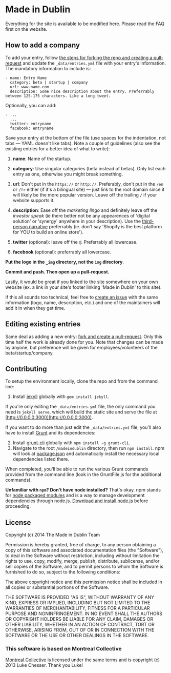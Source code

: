 # Made in Dublin

Everything for the site is available to be modified here. Please read the FAQ first on the website.


## How to add a company

To add your entry, follow [the steps for forking the repo and creating a pull-request][fork repo] and update the `_data/entries.yml` file with your entry's information. The mandatory information to include is:

```
- name: Entry Name
  category: beta | startup | company
  url: www.name.com
  description: Some nice description about the entry. Preferrably between 125-175 characters. Like a long tweet.
```

Optionally, you can add:

```
- ...
  ...
  twitter: entryname
  facebook: entryname
```

Save your entry at the bottom of the file (use spaces for the indentation, not tabs — YAML doesn't like tabs). Note a couple of guidelines (also see the existing entries for a better idea of what to write):

1. **name**: Name of the startup.

2. **category**: Use singular categories (beta instead of betas). Only list each entry as one, otherwise you might break something.

3. **url**: Don't put in the `https://` or `http://`. Preferably, don't put in the `/en` or `/fr` either (if it's a bilingual site) — just link to the root domain since it will likely be the more popular version. Leave off the trailing `/` if your website supports it.

4. **description**: Ease off the *marketing lingo* and definitely leave off the *investor speak* (ie there better not be any appearences of 'digital solution' or 'synergy' anywhere in your description). Use the [third-person narrative](http://en.wikipedia.org/wiki/Third_person) preferrably (ie. don't say 'Shopify is the best platform for YOU to build an online store').

5. **twitter** (optional): leave off the `@`. Preferrably all lowercase.

6. **facebook** (optional): preferrably all lowercase.

**Put the logo in the `_img` directory, not the `img` directory**.

**Commit and push. Then open up a pull-request.**

Lastly, it would be great if you linked to the site somewhere on your own website (ex. a link in your site's footer linking 'Made in Dublin' to this site).

If this all sounds too technical, feel free to [create an issue][create an issue] with the same information (logo, name, description, etc.) and one of the maintainers will add it in when they get time.

## Editing existing entries

Same deal as adding a new entry: [fork and create a pull-request][fork repo]. Only this time half the work is already done for you. Note that changes can be made by anyone, but preference will be given for employees/volunteers of the beta/startup/company.

## Contributing

To setup the environment locally, clone the repo and from the command line:

1. Install [jekyll](https://github.com/jekyll/jekyll) globally with `gem install jekyll`.

If you're only editing the `_data/entries.yml` file, the only command you need is `jekyll serve`, which will build the static site and serve the file at [http://0.0.0.0:3000](http://0.0.0.0:3000).

If you want to do more than just edit the `_data/entries.yml` file, you'll also have to install [Grunt](https://github.com/gruntjs/grunt) and its dependencies:

2. Install [grunt-cli](https://github.com/gruntjs/grunt-cli) globally with `npm install -g grunt-cli`.
3. Navigate to the root `/madeindublin` directory, then run `npm install`. npm will look at [package.json](package.json) and automatically install the necessary local dependencies listed there.

When completed, you'll be able to run the various Grunt commands provided from the command line (look in the GruntFile.js for the additional commands).

**Unfamiliar with `npm`? Don't have node installed?** That's okay. npm stands for [node packaged modules](http://npmjs.org/) and is a way to manage development dependencies through node.js. [Download and install node.js](http://nodejs.org/download/) before proceeding.


## License

Copyright (c) 2014 The Made in Dublin Team

Permission is hereby granted, free of charge, to any person obtaining a copy of this software and associated documentation files (the "Software"), to deal in the Software without restriction, including without limitation the rights to use, copy, modify, merge, publish, distribute, sublicense, and/or sell copies of the Software, and to permit persons to whom the Software is furnished to do so, subject to the following conditions:

The above copyright notice and this permission notice shall be included in all copies or substantial portions of the Software.

THE SOFTWARE IS PROVIDED "AS IS", WITHOUT WARRANTY OF ANY KIND, EXPRESS OR IMPLIED, INCLUDING BUT NOT LIMITED TO THE WARRANTIES OF MERCHANTABILITY, FITNESS FOR A PARTICULAR PURPOSE AND NONINFRINGEMENT. IN NO EVENT SHALL THE AUTHORS OR COPYRIGHT HOLDERS BE LIABLE FOR ANY CLAIM, DAMAGES OR OTHER LIABILITY, WHETHER IN AN ACTION OF CONTRACT, TORT OR OTHERWISE, ARISING FROM, OUT OF OR IN CONNECTION WITH THE SOFTWARE OR THE USE OR OTHER DEALINGS IN THE SOFTWARE.

### This software is based on Montreal Collective

[Montreal Collective](https://github.com/lukechesser/Montreal-Collective) is licensed under the same terms and is copyright (c) 2013 Luke Chesser. Thank you Luke!

[fork repo]: https://help.github.com/articles/fork-a-repo
[create an issue]: https://github.com/madeindublin/madeindublin.github.io/issues/new


